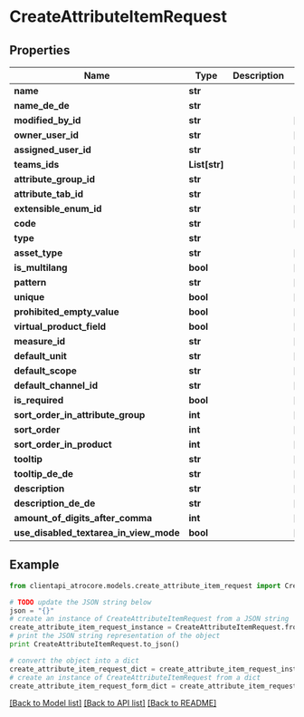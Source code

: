# CreateAttributeItemRequest


## Properties
Name | Type | Description | Notes
------------ | ------------- | ------------- | -------------
**name** | **str** |  | 
**name_de_de** | **str** |  | 
**modified_by_id** | **str** |  | [optional] 
**owner_user_id** | **str** |  | [optional] 
**assigned_user_id** | **str** |  | [optional] 
**teams_ids** | **List[str]** |  | [optional] 
**attribute_group_id** | **str** |  | [optional] 
**attribute_tab_id** | **str** |  | [optional] 
**extensible_enum_id** | **str** |  | [optional] 
**code** | **str** |  | [optional] 
**type** | **str** |  | 
**asset_type** | **str** |  | [optional] 
**is_multilang** | **bool** |  | [optional] 
**pattern** | **str** |  | [optional] 
**unique** | **bool** |  | [optional] 
**prohibited_empty_value** | **bool** |  | [optional] 
**virtual_product_field** | **bool** |  | [optional] 
**measure_id** | **str** |  | [optional] 
**default_unit** | **str** |  | [optional] 
**default_scope** | **str** |  | [optional] 
**default_channel_id** | **str** |  | [optional] 
**is_required** | **bool** |  | [optional] 
**sort_order_in_attribute_group** | **int** |  | [optional] 
**sort_order** | **int** |  | [optional] 
**sort_order_in_product** | **int** |  | [optional] 
**tooltip** | **str** |  | [optional] 
**tooltip_de_de** | **str** |  | [optional] 
**description** | **str** |  | [optional] 
**description_de_de** | **str** |  | [optional] 
**amount_of_digits_after_comma** | **int** |  | [optional] 
**use_disabled_textarea_in_view_mode** | **bool** |  | [optional] 

## Example

```python
from clientapi_atrocore.models.create_attribute_item_request import CreateAttributeItemRequest

# TODO update the JSON string below
json = "{}"
# create an instance of CreateAttributeItemRequest from a JSON string
create_attribute_item_request_instance = CreateAttributeItemRequest.from_json(json)
# print the JSON string representation of the object
print CreateAttributeItemRequest.to_json()

# convert the object into a dict
create_attribute_item_request_dict = create_attribute_item_request_instance.to_dict()
# create an instance of CreateAttributeItemRequest from a dict
create_attribute_item_request_form_dict = create_attribute_item_request.from_dict(create_attribute_item_request_dict)
```
[[Back to Model list]](../README.md#documentation-for-models) [[Back to API list]](../README.md#documentation-for-api-endpoints) [[Back to README]](../README.md)


